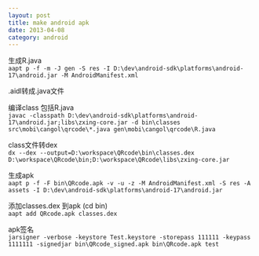 ```yaml
---
layout: post
title: make android apk
date: 2013-04-08
category: android
---
```


生成R.java   
`aapt p -f -m -J gen -S res -I D:\dev\android-sdk\platforms\android-17\android.jar -M AndroidManifest.xml`

.aidl转成.java文件

编译class 包括R.java   
`javac -classpath D:\dev\android-sdk\platforms\android-17\android.jar;libs\zxing-core.jar -d bin\classes src\mobi\cangol\qrcode\*.java gen\mobi\cangol\qrcode\R.java`

class文件转dex    
`dx --dex --output=D:\workspace\QRcode\bin\classes.dex D:\workspace\QRcode\bin;D:\workspace\QRcode\libs\zxing-core.jar`

生成apk    
`aapt p -f -F bin\QRcode.apk -v -u -z -M AndroidManifest.xml -S res -A assets -I D:\dev\android-sdk\platforms\android-17\android.jar`

添加classes.dex 到apk (cd bin)   
`aapt add QRcode.apk classes.dex`

apk签名  
`jarsigner -verbose -keystore Test.keystore -storepass 111111 -keypass 1111111 -signedjar bin\QRcode_signed.apk bin\QRcode.apk test`

